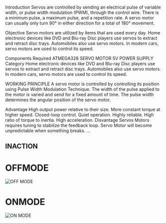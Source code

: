 Introduction
Servos are controlled by sending an electrical pulse of variable width, or pulse width modulation (PWM), through the control wire. There is a minimum pulse, a maximum pulse, and a repetition rate. A servo motor can usually only turn 90° in either direction for a total of 180° movement.

Objective
Servo motors are utilized by items that are used every day. Home electronic devices like DVD and Blu-ray Disc players use servos to extract and retract disc trays. Automobiles also use servo motors. In modern cars, servo motors are used to control its speed.

Components Required
ATMEGA328
SERVO MOTOR
5V POWER SUPPLY
Category
Home electronic devices like DVD and Blu-ray Disc players use servos to extract and retract disc trays. Automobiles also use servo motors. In modern cars, servo motors are used to control its speed.


WORKING PRINCIPLE
A servo motor is controlled by controlling its position using Pulse Width Modulation Technique. The width of the pulse applied to the motor is varied and send for a fixed amount of time. The pulse width determines the angular position of the servo motor.

Advantage
High output power relative to their size.
More constant torque at higher speed.
Closed-loop control.
Quiet operation.
Highly reliable.
High ratio of torque to inertia.
High acceleration.
Disvantage
Servos Motors requires tuning to stabilize the feedback loop.
Servo Motor will become unpredictable when something breaks. ...
## INACTION
# OFFMODE
![OFF MODE](https://user-images.githubusercontent.com/74349463/164608281-9186a4d1-5f3d-43b6-a79c-ad1019963223.png)

# ONMODE
![ON MODE](https://user-images.githubusercontent.com/74349463/164608317-29040d21-1adb-4c7e-9238-b4fe02ee56b1.png)
